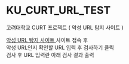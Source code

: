 # KU_CURT_URL_TEST
고려대학교 CURT 프로젝트 ( 악성 URL 탐지 사이트 )

[ 악성 URL 탐지 사이트 ](ku-checkurl.kro.kr) 사이트 접속 후  
악성 URL인지 확인할 URL 입력 후 검사하기 클릭  
검사 후 URL 입력란 아래 검사 결과 출력  
